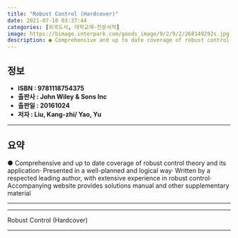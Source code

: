 ```yaml
---
title: "Robust Control (Hardcover)"
date: 2021-07-18 03:37:44
categories: [외국도서, 대학교재-전문서적]
image: https://bimage.interpark.com/goods_image/9/2/9/2/268149292s.jpg
description: ● Comprehensive and up to date coverage of robust control theory and its application· Presented in a well-planned and logical way· Written by a respected lea
---
```


## **정보**

- **ISBN : 9781118754375**
- **출판사 : John Wiley & Sons Inc**
- **출판일 : 20161024**
- **저자 : Liu, Kang-zhi/ Yao, Yu**

------



## **요약**

●  Comprehensive and up to date coverage of robust control theory and its application·  Presented in a well-planned and logical way·  Written by a respected leading author, with extensive experience in robust control·  Accompanying website provides solutions manual and other supplementary material

------



------


Robust Control (Hardcover) 

------


